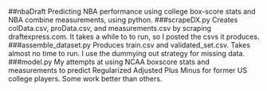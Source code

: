 ##nbaDraft
Predicting NBA performance using college box-score stats and NBA combine measurements, using python.
###scrapeDX.py
  Creates colData.csv, proData.csv, and measurements.csv
  by scraping draftexpress.com.
  It takes a while to to run, so I posted the csvs it produces.
###assemble_dataset.py
  Produces train.csv and validated_set.csv.
  Takes almost no time to run. 
  I use the dummying out strategy for missing data. 
###model.py
  My attempts at using NCAA boxscore stats and measurements to predict Regularized Adjusted Plus Minus for former US college players. Some work better than others.
